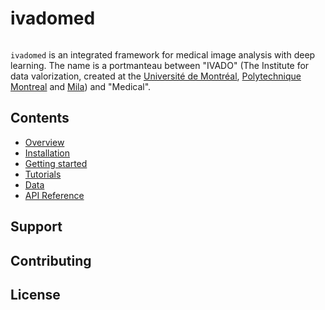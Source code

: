 # ivadomed

``` warning:: This website is under construction
```

`ivadomed` is an integrated framework for medical image analysis with deep
learning. The name is a portmanteau between "IVADO" (The Institute for data
valorization, created at the [Université de Montréal](https://www.umontreal.ca/en/),
[Polytechnique Montreal](https://www.polymtl.ca/en) and [Mila](https://mila.quebec/en/))
and "Medical".

Contents
--------

* [Overview](overview.md)
* [Installation](installation.md)
* [Getting started](getting_started.md)
* [Tutorials](tutorials.md)
* [Data](data.md)
* [API Reference](api_ref.rst)


## Support

## Contributing

## License
